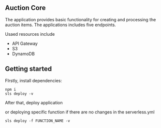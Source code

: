  ## Auction Core

The application provides basic functionality for creating and processing the auction items. The applications includes five endpoints. 

Usaed resources include 
* API Gateway 
* S3
* DynamoDB
## Getting started
FIrstly, install dependencies:
```
npm i
sls deploy -v
```
After that, deploy application

or deploying specific function if there are no changes in the serverless.yml

```
sls deploy -f FUNCTION_NAME -v
```
